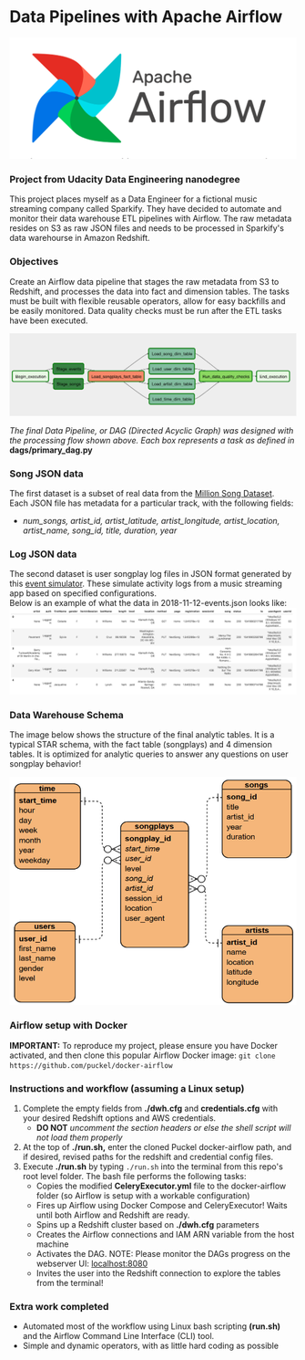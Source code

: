 # Data Pipelines with Apache Airflow
<p align="center">
  <img src="images/airflow-logo.png">
</p>

### Project from Udacity Data Engineering nanodegree
This project places myself as a Data Engineer for a fictional music streaming company called Sparkify. 
They have decided to automate and monitor their data warehouse ETL pipelines with Airflow.
The raw metadata resides on S3 as raw JSON files and needs to be processed in Sparkify's data warehourse in Amazon Redshift.

### Objectives
Create an Airflow data pipeline that stages the raw metadata from S3 to Redshift, and processes the data into fact and dimension tables. 
The tasks must be built with flexible reusable operators, allow for easy backfills and be easily monitored. 
Data quality checks must be run after the ETL tasks have been executed. 

<img src="images/project-dag.png">

*The final Data Pipeline, or DAG (Directed Acyclic Graph) was designed with the processing flow shown above.*
*Each box represents a task as defined in* **dags/primary_dag.py**

### Song JSON data 
The first dataset is a subset of real data from the [Million Song Dataset](http://millionsongdataset.com/).  
Each JSON file has metadata for a particular track, with the following fields:
- *num_songs, artist_id, artist_latitude, artist_longitude, artist_location, artist_name, song_id, title, duration, year*

### Log JSON data  
The second dataset is user songplay log files in JSON format generated by this [event simulator](https://github.com/Interana/eventsim). 
These simulate activity logs from a music streaming app based on specified configurations.  
Below is an example of what the data in 2018-11-12-events.json looks like:  
<img src="images/log-data.PNG">  

### Data Warehouse Schema
The image below shows the structure of the final analytic tables. 
It is a typical STAR schema, with the fact table (songplays) and 4 dimension tables. 
It is optimized for analytic queries to answer any questions on user songplay behavior! 

<img src="images/Star_Schema.PNG" width="550" height="400">

### Airflow setup with Docker
**IMPORTANT:** To reproduce my project, please ensure you have Docker activated, and then clone this popular Airflow Docker image:
`git clone https://github.com/puckel/docker-airflow`

### Instructions and workflow (assuming a Linux setup)
1. Complete the empty fields from **./dwh.cfg** and **credentials.cfg** with your desired Redshift options and AWS credentials.
    - **DO NOT** *uncomment the section headers or else the shell script will not load them properly* 
2. At the top of **./run.sh,** enter the cloned Puckel docker-airflow path, and if desired, revised paths for the redshift and credential config files.
3. Execute **./run.sh** by typing `./run.sh` into the terminal from this repo's root level folder. The bash file performs the following tasks:
    - Copies the modified **CeleryExecutor.yml** file to the docker-airflow folder (so Airflow is setup with a workable configuration)
    - Fires up Airflow using Docker Compose and CeleryExecutor! Waits until both Airflow and Redshift are ready.
    - Spins up a Redshift cluster based on **./dwh.cfg** parameters
    - Creates the Airflow connections and IAM ARN variable from the host machine
    - Activates the DAG. NOTE: Please monitor the DAGs progress on the webserver UI: [localhost:8080](http://localhost:8080/)
    - Invites the user into the Redshift connection to explore the tables from the terminal!

### Extra work completed   
- Automated most of the workflow using Linux bash scripting **(run.sh)** and the Airflow Command Line Interface (CLI) tool.
- Simple and dynamic operators, with as little hard coding as possible
